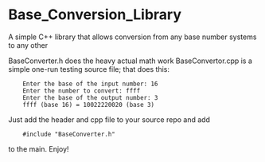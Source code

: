 # Base_Conversion_Library
A simple C++ library that allows conversion from any base number systems to any other

BaseConverter.h does the heavy actual math work
BaseConvertor.cpp is a simple one-run testing source file; that does this:

        Enter the base of the input number: 16
        Enter the number to convert: ffff
        Enter the base of the output number: 3
        ffff (base 16) = 10022220020 (base 3)

Just add the header and cpp file to your source repo and add 

        #include "BaseConverter.h"

to the main. Enjoy!
